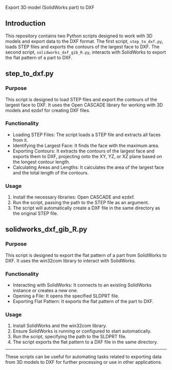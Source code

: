 Export 3D model (SolidWorks part) to DXF

## Introduction

This repository contains two Python scripts designed to work with 3D models and export data to the DXF format. The first script, `step_to_dxf.py`, loads STEP files and exports the contours of the largest face to DXF. The second script, `solidworks_dxf_gib_R.py`, interacts with SolidWorks to export the flat pattern of a part to DXF.

## step_to_dxf.py

### Purpose

This script is designed to load STEP files and export the contours of the largest face to DXF. It uses the Open CASCADE library for working with 3D models and ezdxf for creating DXF files.

### Functionality

- Loading STEP Files: The script loads a STEP file and extracts all faces from it.
- Identifying the Largest Face: It finds the face with the maximum area.
- Exporting Contours: It extracts the contours of the largest face and exports them to DXF, projecting onto the XY, YZ, or XZ plane based on the longest contour length.
- Calculating Areas and Lengths: It calculates the area of the largest face and the total length of the contours.

### Usage

1. Install the necessary libraries: Open CASCADE and ezdxf.
2. Run the script, passing the path to the STEP file as an argument.
3. The script will automatically create a DXF file in the same directory as the original STEP file.

## solidworks_dxf_gib_R.py

### Purpose

This script is designed to export the flat pattern of a part from SolidWorks to DXF. It uses the win32com library to interact with SolidWorks.

### Functionality

- Interacting with SolidWorks: It connects to an existing SolidWorks instance or creates a new one.
- Opening a File: It opens the specified SLDPRT file.
- Exporting Flat Pattern: It exports the flat pattern of the part to DXF.

### Usage

1. Install SolidWorks and the win32com library.
2. Ensure SolidWorks is running or configured to start automatically.
3. Run the script, specifying the path to the SLDPRT file.
4. The script exports the flat pattern to a DXF file in the same directory.

---

These scripts can be useful for automating tasks related to exporting data from 3D models to DXF for further processing or use in other applications.
